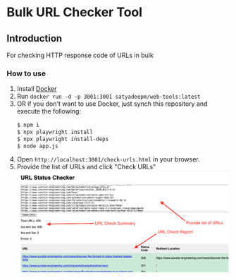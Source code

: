 # Bulk URL Checker Tool

## Introduction
For checking HTTP response code of URLs in bulk

### How to use
1. Install [Docker](https://docs.docker.com/get-docker/)
2. Run `docker run -d -p 3001:3001 satyadeepm/web-tools:latest`
3. OR if you don't want to use Docker, just synch this repository and execute the following:
    ```
    $ npm i
    $ npx playwright install
    $ npx playwright install-deps
    $ node app.js
    ```
5. Open `http://localhost:3001/check-urls.html` in your browser.
6. Provide the list of URLs and click "Check URLs"
![Local Image](images/url-check.png)

